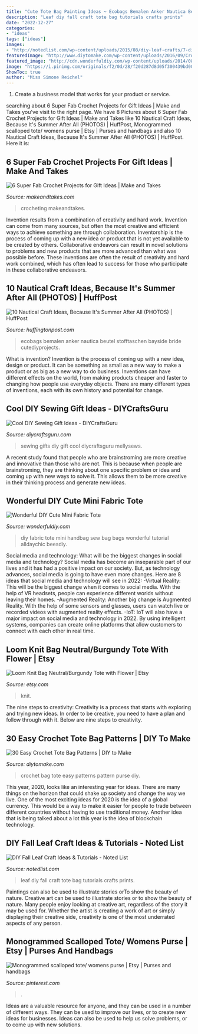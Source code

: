 ```yaml
---
title: "Cute Tote Bag Painting Ideas ~ Ecobags Bemalen Anker Nautica Beutel Stofftaschen Bayside Bride Cutediyprojects"
description: "Leaf diy fall craft tote bag tutorials crafts prints"
date: "2022-12-27"
categories:
- "ideas"
tags: ["ideas"]
images:
- "http://notedlist.com/wp-content/uploads/2015/08/diy-leaf-crafts/7-diy-leaf-craft-ideas-tutorials.jpg"
featuredImage: "http://www.diytomake.com/wp-content/uploads/2016/09/Crochet-Purse-picnik.jpg"
featured_image: "http://cdn.wonderfuldiy.com/wp-content/uploads/2014/08/Mini-Fabric-Tote-F.png"
image: "https://i.pinimg.com/originals/f2/0d/28/f20d287d8d05f300439bd00835a1958a.jpg"
ShowToc: true
author: "Miss Simone Reichel"
---
```



1. Create a business model that works for your product or service.

	

		
searching about 6 Super Fab Crochet Projects for Gift Ideas | Make and Takes you've visit to the right page. We have 8 Pictures about 6 Super Fab Crochet Projects for Gift Ideas | Make and Takes like 10 Nautical Craft Ideas, Because It&#039;s Summer After All (PHOTOS) | HuffPost, Monogrammed scalloped tote/ womens purse | Etsy | Purses and handbags and also 10 Nautical Craft Ideas, Because It&#039;s Summer After All (PHOTOS) | HuffPost. Here it is:
		
    
## 6 Super Fab Crochet Projects For Gift Ideas | Make And Takes

<img loading=lazy src="https://makeandtakes.com/wp-content/uploads/Crochet-Gift-Ideas-to-Make.jpg" onerror="this.onerror=null;this.src='https://tse2.mm.bing.net/th?id=OIP.WlKuIWP_bKtxnLoK55BY0QHaKy&amp;pid=15.1';" alt="6 Super Fab Crochet Projects for Gift Ideas | Make and Takes">

_Source: makeandtakes.com_

>crocheting makeandtakes. 

	

Invention results from a combination of creativity and hard work.
Invention can come from many sources, but often the most creative and efficient ways to achieve something are through collaboration. Inventorship is the process of coming up with a new idea or product that is not yet available to be created by others. Collaborative endeavors can result in novel solutions to problems and new products that are more advanced than what was possible before. These inventions are often the result of creativity and hard work combined, which has often lead to success for those who participate in these collaborative endeavors.

    
## 10 Nautical Craft Ideas, Because It&#039;s Summer After All (PHOTOS) | HuffPost

<img loading=lazy src="https://i.huffpost.com/gen/1234023/thumbs/o-NAUTICAL-CRAFTS-570.jpg?4" onerror="this.onerror=null;this.src='https://tse2.mm.bing.net/th?id=OIP.V2lipax5jkrIsP_d0ONBxQHaLG&amp;pid=15.1';" alt="10 Nautical Craft Ideas, Because It&#039;s Summer After All (PHOTOS) | HuffPost">

_Source: huffingtonpost.com_

>ecobags bemalen anker nautica beutel stofftaschen bayside bride cutediyprojects. 

	

What is invention?
Invention is the process of coming up with a new idea, design or product. It can be something as small as a new way to make a product or as big as a new way to do business. Inventions can have different effects on the world, from making products cheaper and faster to changing how people use everyday objects. There are many different types of inventions, each with its own history and potential for change.

    
## Cool DIY Sewing Gift Ideas - DIYCraftsGuru

<img loading=lazy src="https://www.diycraftsguru.com/wp-content/uploads/2016/03/04-sewing-gifts-featured-image.jpg" onerror="this.onerror=null;this.src='https://tse1.mm.bing.net/th?id=OIP._IYS10dB5q2MkxdIXdYnIQHaMK&amp;pid=15.1';" alt="Cool DIY Sewing Gift Ideas - DIYCraftsGuru">

_Source: diycraftsguru.com_

>sewing gifts diy gift cool diycraftsguru mellysews. 

	

A recent study found that people who are brainstroming are more creative and innovative than those who are not. This is because when people are brainstroming, they are thinking about one specific problem or idea and coming up with new ways to solve it. This allows them to be more creative in their thinking process and generate new ideas.

    
## Wonderful DIY Cute Mini Fabric Tote

<img loading=lazy src="http://cdn.wonderfuldiy.com/wp-content/uploads/2014/08/Mini-Fabric-Tote-F.png" onerror="this.onerror=null;this.src='https://tse3.mm.bing.net/th?id=OIP.heUT-gECrmKfCXb9a2k-BQHaF0&amp;pid=15.1';" alt="Wonderful DIY Cute Mini Fabric Tote">

_Source: wonderfuldiy.com_

>diy fabric tote mini handbag sew bag bags wonderful tutorial alldaychic beesdiy. 

	

Social media and technology: What will be the biggest changes in social media and technology?
Social media has become an inseparable part of our lives and it has had a positive impact on our society. But, as technology advances, social media is going to have even more changes. Here are 8 ideas that social media and technology will see in 2022: 
-Virtual Reality: This will be the biggest change when it comes to social media. With the help of VR headsets, people can experience different worlds without leaving their homes. 
-Augmented Reality: Another big change is Augmented Reality. With the help of some sensors and glasses, users can watch live or recorded videos with augmented reality effects. 
-IoT: IoT will also have a major impact on social media and technology in 2022. By using intelligent systems, companies can create online platforms that allow customers to connect with each other in real time.

    
## Loom Knit Bag Neutral/Burgundy Tote With Flower | Etsy

<img loading=lazy src="https://i.etsystatic.com/6472005/r/il/40cc09/334408235/il_1140xN.334408235.jpg" onerror="this.onerror=null;this.src='https://tse3.mm.bing.net/th?id=OIP.rNFOUm75w3z-VuP464YhygHaLH&amp;pid=15.1';" alt="Loom Knit Bag Neutral/Burgundy Tote with Flower | Etsy">

_Source: etsy.com_

>knit. 

	

The nine steps to creativity:
Creativity is a process that starts with exploring and trying new ideas. In order to be creative, you need to have a plan and follow through with it. Below are nine steps to creativity.

    
## 30 Easy Crochet Tote Bag Patterns | DIY To Make

<img loading=lazy src="http://www.diytomake.com/wp-content/uploads/2016/09/Crochet-Purse-picnik.jpg" onerror="this.onerror=null;this.src='https://tse3.mm.bing.net/th?id=OIP.K2txIQTyb1YDkba0GeXPiQHaHa&amp;pid=15.1';" alt="30 Easy Crochet Tote Bag Patterns | DIY to Make">

_Source: diytomake.com_

>crochet bag tote easy patterns pattern purse diy. 

	

This year, 2020, looks like an interesting year for ideas. There are many things on the horizon that could shake up society and change the way we live. One of the most exciting ideas for 2020 is the idea of a global currency. This would be a way to make it easier for people to trade between different countries without having to use traditional money. Another idea that is being talked about a lot this year is the idea of blockchain technology.

    
## DIY Fall Leaf Craft Ideas &amp; Tutorials - Noted List

<img loading=lazy src="http://notedlist.com/wp-content/uploads/2015/08/diy-leaf-crafts/7-diy-leaf-craft-ideas-tutorials.jpg" onerror="this.onerror=null;this.src='https://tse2.mm.bing.net/th?id=OIP._n6EUmR9HeA_iq74E4JL6wHaJ4&amp;pid=15.1';" alt="DIY Fall Leaf Craft Ideas &amp; Tutorials - Noted List">

_Source: notedlist.com_

>leaf diy fall craft tote bag tutorials crafts prints. 

	

Paintings can also be used to illustrate stories orTo show the beauty of nature.
Creative art can be used to illustrate stories or to show the beauty of nature. Many people enjoy looking at creative art, regardless of the story it may be used for. Whether the artist is creating a work of art or simply displaying their creative side, creativity is one of the most underrated aspects of any person.

    
## Monogrammed Scalloped Tote/ Womens Purse | Etsy | Purses And Handbags

<img loading=lazy src="https://i.pinimg.com/originals/f2/0d/28/f20d287d8d05f300439bd00835a1958a.jpg" onerror="this.onerror=null;this.src='https://tse4.mm.bing.net/th?id=OIP.HZi4jksd5QZhna8M8BWq4gHaJ4&amp;pid=15.1';" alt="Monogrammed scalloped tote/ womens purse | Etsy | Purses and handbags">

_Source: pinterest.com_

>. 

	

Ideas are a valuable resource for anyone, and they can be used in a number of different ways. They can be used to improve our lives, or to create new ideas for businesses. Ideas can also be used to help us solve problems, or to come up with new solutions.

